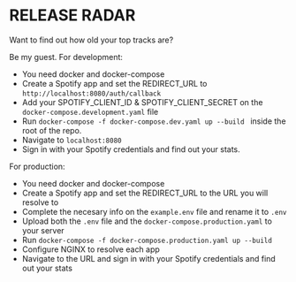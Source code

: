 # RELEASE RADAR

Want to find out how old your top tracks are?

Be my guest. For development:

- You need docker and docker-compose
- Create a Spotify app and set the REDIRECT_URL to `http://localhost:8080/auth/callback`
- Add your SPOTIFY_CLIENT_ID & SPOTIFY_CLIENT_SECRET on the `docker-compose.development.yaml` file
- Run `docker-compose -f docker-compose.dev.yaml up --build ` inside the root of the repo.
- Navigate to `localhost:8080`
- Sign in with your Spotify credentials and find out your stats.

For production:

- You need docker and docker-compose
- Create a Spotify app and set the REDIRECT_URL to the URL you will resolve to
- Complete the necesary info on the `example.env` file and rename it to `.env`
- Upload both the `.env` file and the `docker-compose.production.yaml` to your server
- Run `docker-compose -f docker-compose.production.yaml up --build` 
- Configure NGINX to resolve each app
- Navigate to the URL and sign in with your Spotify credentials and find out your stats